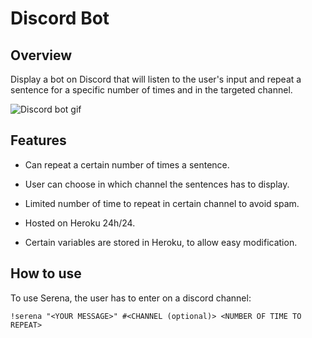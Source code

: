 # Discord Bot

## Overview 

Display a bot on Discord that will listen to the user's input and repeat a sentence for a specific number of times and in the targeted channel.

![Discord bot gif](https://github.com/Scylidose/ml-projects/blob/master/img/discord-bot.gif)  

## Features

- Can repeat a certain number of times a sentence.  

- User can choose in which channel the sentences has to display.  

- Limited number of time to repeat in certain channel to avoid spam.

- Hosted on Heroku 24h/24.  

- Certain variables are stored in Heroku, to allow easy modification.


## How to use

To use Serena, the user has to enter on a discord channel:

```
!serena "<YOUR MESSAGE>" #<CHANNEL (optional)> <NUMBER OF TIME TO REPEAT>
```